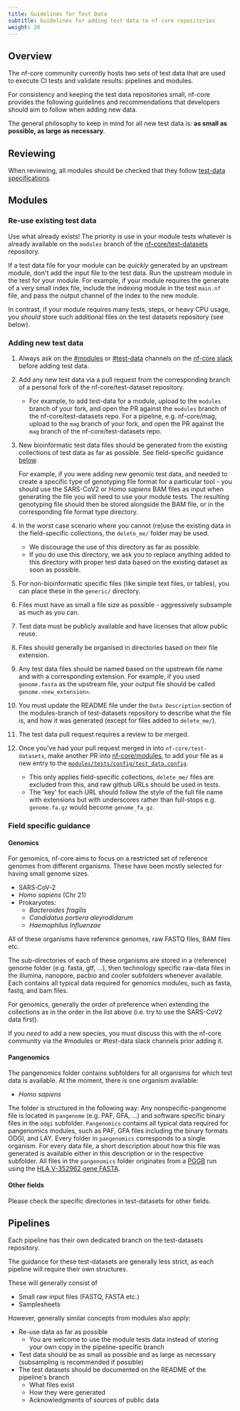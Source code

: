```yaml
---
title: Guidelines for Test Data
subtitle: Guidelines for adding test data to nf-core repositories
weight: 20
---
```


## Overview

The nf-core community currently hosts two sets of test data that are used to execute CI tests and validate results: pipelines and modules.

For consistency and keeping the test data repositories small, nf-core provides the following guidelines and recommendations that developers should aim to follow when adding new data.

The general philosophy to keep in mind for all new test data is: **as small as possible, as large as necessary**.

## Reviewing

When reviewing, all modules should be checked that they follow [test-data specifications](/docs/guidelines/components/test_data).

## Modules

### Re-use existing test data

Use what already exists! The priority is use in your module tests whatever is already available on the `modules` branch of the [nf-core/test-datasets](https://github.com/nf-core/test-datasets) repository.

If a test data file for your module can be _quickly_ generated by an upstream module, don't add the input file to the test data. Run the upstream module in the test for your module.
For example, if your module requires the generate of a very small index file, include the indexing module in the test `main.nf` file, and pass the output channel of the index to the new module.

In contrast, if your module requires many tests, steps, or heavy CPU usage, you _should_ store such additional files on the test datasets repository (see below).

### Adding new test data

1. Always ask on the [#modules](https://nfcore.slack.com/channels/modules) or [#test-data](https://nfcore.slack.com/channels/test-data) channels on the [nf-core slack](https://nf-co.re/join/slack) before adding test data.

2. Add any new test data via a pull request from the corresponding branch of a personal fork of the nf-core/test-dataset repository.

   - For example, to add test-data for a module, upload to the `modules` branch of your fork, and open the PR against the `modules` branch of the nf-core/test-datasets repo. For a pipeline, e.g. nf-core/mag, upload to the `mag` branch of your fork, and open the PR against the `mag` branch of the nf-core/test-datasets repo.

3. New bioinformatic test data files should be generated from the existing collections of test data as far as possible. See field-specific guidance [below](#field-specific-guidance).

   For example, if you were adding new genomic test data, and needed to create a specific type of genotyping file format for a particular tool - you should use the SARS-CoV2 or _Homo sapiens_ BAM files as input when generating the file you will need to use your module tests. The resulting genotyping file should then be stored alongside the BAM file, or in the corresponding file format type directory.

4. In the worst case scenario where you cannot (re)use the existing data in the field-specific collections, the `delete_me/` folder may be used.

   - We discourage the use of this directory as far as possible.
   - If you do use this directory, we ask you to replace anything added to this directory with proper test data based on the existing dataset as soon as possible.

5. For non-bioinformatic specific files (like simple text files, or tables), you can place these in the `generic/` directory.

6. Files must have as small a file size as possible - aggressively subsample as much as you can.

7. Test data must be publicly available and have licenses that allow public reuse.

8. Files should generally be organised in directories based on their file extension.

9. Any test data files should be named based on the upstream file name and with a corresponding extension. For example, if you used `genome.fasta` as the upstream file, your output file should be called `genome.<new_extension>`.

10. You must update the README file under the `Data Description` section of the modules-branch of test-datasets repository to describe what the file is, and how it was generated (except for files added to `delete_me/`).

11. The test data pull request requires a review to be merged.

12. Once you've had your pull request merged in into `nf-core/test-datasets`, make another PR into [nf-core/modules](https://github.com/nf-core/modules), to add your file as a new entry to the [`modules/tests/config/test_data.config`](https://github.com/nf-core/modules/blob/master/tests/config/test_data.config).

    - This only applies field-specific collections, `delete_me/` files are excluded from this, and raw github URLs should be used in tests.
    - The 'key' for each URL should follow the style of the full file name with extensions but with underscores rather than full-stops e.g. `genome.fa.gz` would become `genome_fa_gz`.

### Field specific guidance

#### Genomics

For genomics, nf-core aims to focus on a restricted set of reference genomes from different organisms.
These have been mostly selected for having small genome sizes.

- SARS‑CoV‑2
- _Homo sapiens_ (Chr 21)
- Prokaryotes:
  - _Bacteroides fragilis_
  - _Candidatus portiera aleyrodidarum_
  - _Haemophilus Influenzae_

All of these organisms have reference genomes, raw FASTQ files, BAM files etc.

The sub-directories of each of these organisms are stored in a (reference) genome folder (e.g. fasta, gtf, ...), then technology specific raw-data files in the illumina, nanopore, pacbio and cooler subfolders whenever available. Each contains all typical data required for genomics modules, such as fasta, fastq, and bam files.

For genomics, generally the order of preference when extending the collections as in the order in the list above (i.e. try to use the SARS-CoV2 data first).

If you _need_ to add a new species, you must discuss this with the nf-core community via the #modules or #test-data slack channels prior adding it.

#### Pangenomics

The pangenomics folder contains subfolders for all organisms for which test data is available. At the moment, there is one organism available:

- _Homo sapiens_

The folder is structured in the following way: Any nonspecific-pangenome file is located in `pangenome` (e.g. PAF, GFA, ...) and software specific binary files in the `odgi` subfolder. `Pangenomics` contains all typical data required for pangenomics modules, such as PAF, GFA files including the binary formats ODGI, and LAY. Every folder in `pangenomics` corresponds to a single organism. For every data file, a short description about how this file was generated is available either in this description or in the respective subfolder. All files in the `pangenomics` folder originates from a [PGGB](https://github.com/pangenome/pggb) run using the [HLA V-352962 gene FASTA](https://github.com/pangenome/pggb/blob/master/data/HLA/V-352962.fa.gz).

#### Other fields

Please check the specific directories in test-datasets for other fields.

## Pipelines

Each pipeline has their own dedicated branch on the test-datasets repository.

The guidance for these test-datasets are generally less strict, as each pipeline will require their own structures.

These will generally consist of

- Small raw input files (FASTQ, FASTA etc.)
- Samplesheets

However, generally similar concepts from modules also apply:

- Re-use data as far as possible
  - You are welcome to use the module tests data instead of storing your own copy in the pipeline-specific branch
- Test data should be as small as possible and as large as necessary (subsampling is recommended if possible)
- The test datasets should be documented on the README of the pipeline's branch
  - What files exist
  - How they were generated
  - Acknowledgments of sources of public data
